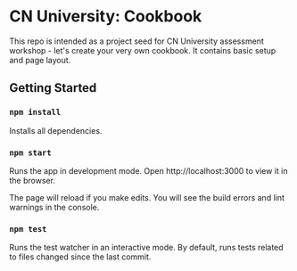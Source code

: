 # CN University: Cookbook

This repo is intended as a project seed for CN University assessment workshop - let's create your very own cookbook.
It contains basic setup and page layout.

## Getting Started

### `npm install`
Installs all dependencies.

### `npm start`
Runs the app in development mode.
Open http://localhost:3000 to view it in the browser.

The page will reload if you make edits.
You will see the build errors and lint warnings in the console.

### `npm test`
Runs the test watcher in an interactive mode.
By default, runs tests related to files changed since the last commit.
